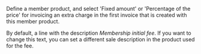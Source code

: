Define a member product, and select 'Fixed amount' or 'Percentage of the
price' for invoicing an extra charge in the first invoice that is
created with this member product.

By default, a line with the description *Membership initial fee*. If you
want to change this text, you can set a different sale description in
the product used for the fee.
